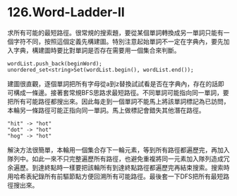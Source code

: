 # 126.Word-Ladder-II

求所有可能的最短路徑。很常規的搜索題，要從某個單詞轉換成另一單詞只能有一個字符不同，按照這個定義先構建圖。特別注意起始單詞不一定在字典內，要先加入字典，構建圖時要比對單詞是否存在需要用一個集合來判斷。

```
wordList.push_back(beginWord);
unordered_set<string>Set(wordList.begin(), wordList.end());
```

建圖很直觀，逐個單詞把所有字母從a到z替換試試看是否在字典內，存在的話即可構成一條邊。接著套常規BFS思路求最短路徑。不同單詞可能指向同一單詞，要把所有可能路徑都搜出來。因此每走到一個單詞不能馬上將該單詞標記為已訪問，本輪另一條路徑可能正指向同一單詞。馬上做標記會錯失其他潛在路徑。

```
"hit" -> "hot"
"dot" -> "hot"
"hog" -> "hot"
```

解決方法很簡單，本輪用一個集合存下一輪元素，等到所有路徑都遍歷完，再加入隊列中。如此一來不只完整遍歷所有路徑，也避免重複將同一元素加入隊列造成冗余遍歷。到達終點時一樣要把該輪所有到達終點路徑都遍歷完再結束搜索。搜索時用哈希表紀錄所有前驅節點方便回溯所有可能路徑。最後套一下DFS把所有最短路徑搜出來。
